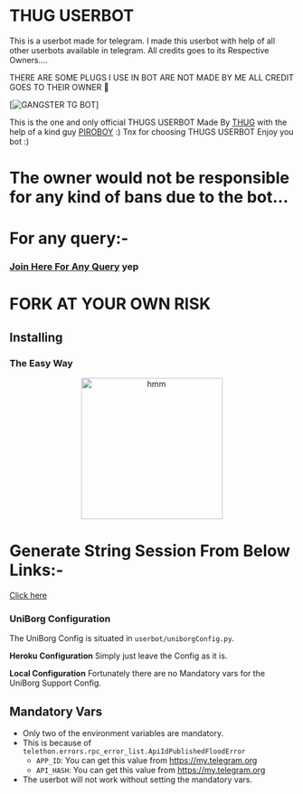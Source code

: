# THUG USERBOT
This is a userbot made for telegram. I made this userbot with help of all other userbots available in telegram. All credits goes to its Respective Owners....

 THERE ARE SOME PLUGS I USE IN BOT ARE NOT MADE BY ME ALL CREDIT GOES TO THEIR OWNER 🙂

[![GANGSTER TG BOT](https://telegra.ph/file/995c1c88a886bf8fce365.jpg)]


This is the one and only official THUGS USERBOT Made By [THUG](https://t.me/THUGS_OFFICIAL) with the help of a kind guy [PIROBOY](https://t.me/Kraken_The_Badass) :) Tnx for choosing THUGS USERBOT Enjoy you bot :)


# The owner would not be responsible for any kind of bans due to the bot...


# For any query:-
### [Join Here For Any Query](https://t.me/THUGUSERBOT) yep

# FORK AT YOUR OWN RISK
## Installing

### The Easy Way

<p align="center"> <a href = "https://heroku.com/deploy?template=https://github.com/THUGSOFFICIAL/THUGSUSERBOT/tree/master"><img src="https://www.herokucdn.com/deploy/button.svg" alt="hmm" width="250px"></a></p>

# Generate String Session From Below Links:-

[Click here](https://telegra.ph/GANGSTER-SAB-KA-BAAP-10-11)

### UniBorg Configuration

The UniBorg Config is situated in `userbot/uniborgConfig.py`.

**Heroku Configuration**
Simply just leave the Config as it is.

**Local Configuration**
Fortunately there are no Mandatory vars for the UniBorg Support Config.

## Mandatory Vars

- Only two of the environment variables are mandatory.
- This is because of `telethon.errors.rpc_error_list.ApiIdPublishedFloodError`
    - `APP_ID`:   You can get this value from https://my.telegram.org
    - `API_HASH`:   You can get this value from https://my.telegram.org
- The userbot will not work without setting the mandatory vars.
